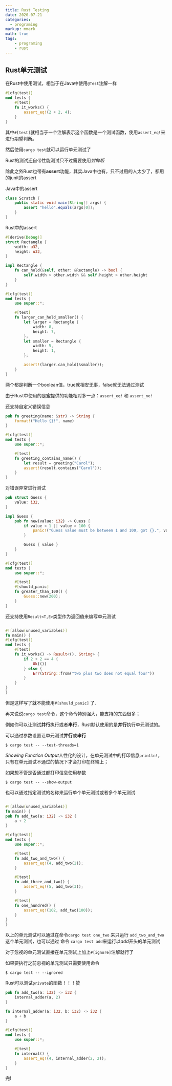 ```yaml
---
title: Rust Testing
date: 2020-07-21
categories:
  - programing
markup: mmark
math: true
tags:
    - programing
    - rust
---
```


## Rust单元测试

在Rust中使用测试，相当于在Java中使用`@Test`注解一样

```rust
#[cfg(test)]
mod tests {
    #[test]
    fn it_works() {
        assert_eq!(2 + 2, 4);
    }
}
```

其中`#[test]`就相当于一个注解表示这个函数是一个测试函数，使用`assert_eq!`来进行期望判断。

然后使用`cargo test`就可以运行单元测试了

Rust的测试还自带性能测试只不过需要使用*尝鲜版*

除此之外Rust也带有**assert**功能，其实Java中也有，只不过用的人太少了，都用的junit的assert

Java中的assert

```java
class Scratch {
    public static void main(String[] args) {
        assert "hello".equals(args[0]);
    }
}
```

Rust中的assert

```rust
#[derive(Debug)]
struct Rectangle {
    width: u32,
    height: u32,
}

impl Rectangle {
    fn can_hold(&self, other: &Rectangle) -> bool {
        self.width > other.width && self.height > other.height
    }
}

#[cfg(test)]
mod tests {
    use super::*;

    #[test]
    fn larger_can_hold_smaller() {
        let larger = Rectangle {
            width: 8,
            height: 7,
        };
        let smaller = Rectangle {
            width: 5,
            height: 1,
        };

        assert!(larger.can_hold(&smaller));
    }
}
```

两个都是判断一个boolean值，true就相安无事，false就无法通过测试

由于Rust中使用的是**宏**提供的功能相对多一点：`assert_eq!` 和 `assert_ne!`

还支持自定义错误信息

```rust
pub fn greeting(name: &str) -> String {
    format!("Hello {}!", name)
}

#[cfg(test)]
mod tests {
    use super::*;

    #[test]
    fn greeting_contains_name() {
        let result = greeting("Carol");
        assert!(result.contains("Carol"));
    }
}
```
对错误异常进行测试

```rust
pub struct Guess {
    value: i32,
}

impl Guess {
    pub fn new(value: i32) -> Guess {
        if value < 1 || value > 100 {
            panic!("Guess value must be between 1 and 100, got {}.", value);
        }

        Guess { value }
    }
}

#[cfg(test)]
mod tests {
    use super::*;

    #[test]
    #[should_panic]
    fn greater_than_100() {
        Guess::new(200);
    }
}
```

还支持使用`Result<T,E>`类型作为返回值来编写单元测试

```rust

#![allow(unused_variables)]
fn main() {
#[cfg(test)]
mod tests {
    #[test]
    fn it_works() -> Result<(), String> {
        if 2 + 2 == 4 {
            Ok(())
        } else {
            Err(String::from("two plus two does not equal four"))
        }
    }
}
}
```

但是这样写了就不能使用`#[should_panic]` 了.

再来说说`cargo test`命令，这个命令特别强大，能支持的东西很多；

例如你可以让测试**并行**执行或者**串行**，Rust默认使用的是**并行**执行单元测试的。

可以通过参数设置让单元测试**并行**或**串行**

    $ cargo test -- --test-threads=1

*Showing Function Output*人性化的设计，在单元测试中的打印信息`println!`，只有在单元测试不通过的情况下才会打印在终端上；

如果想不管是否通过都打印信息使用参数

    $ cargo test -- --show-output
    
也可以通过指定测试的名称来运行单个单元测试或者多个单元测试
  
```rust

#![allow(unused_variables)]
fn main() {
pub fn add_two(a: i32) -> i32 {
    a + 2
}

#[cfg(test)]
mod tests {
    use super::*;

    #[test]
    fn add_two_and_two() {
        assert_eq!(4, add_two(2));
    }

    #[test]
    fn add_three_and_two() {
        assert_eq!(5, add_two(3));
    }

    #[test]
    fn one_hundred() {
        assert_eq!(102, add_two(100));
    }
}
}
```

以上的单元测试可以通过在命令`cargo test one_two` 来只运行 `add_two_and_two`这个单元测试，也可以通过
命令 `cargo test add`来运行以*add*开头的单元测试

对于忽视的单元测试直接在单元测试上加上`#[ignore]`注解就行了

如果要执行之前忽视的单元测试只需要使用命令

    $ cargo test -- --ignored

Rust可以测试`private`的函数！！！赞

```rust
pub fn add_two(a: i32) -> i32 {
    internal_adder(a, 2)
}

fn internal_adder(a: i32, b: i32) -> i32 {
    a + b
}

#[cfg(test)]
mod tests {
    use super::*;

    #[test]
    fn internal() {
        assert_eq!(4, internal_adder(2, 2));
    }
}
```

完!